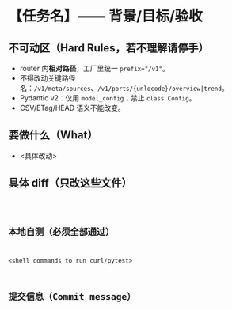 # 【任务名】—— 背景/目标/验收

## 不可动区（Hard Rules，若不理解请停手）
- router 内**相对路径**，工厂里统一 `prefix="/v1"`。
- 不得改动关键路径名：`/v1/meta/sources`、`/v1/ports/{unlocode}/overview|trend`。
- Pydantic v2：仅用 `model_config`；禁止 `class Config`。
- CSV/ETag/HEAD 语义不能改变。

## 要做什么（What）
- <具体改动>

## 具体 diff（只改这些文件）
<code fences with unified diff>

## 本地自测（必须全部通过）
<shell commands to run curl/pytest>

## 提交信息（Commit message）
<conventional style>
